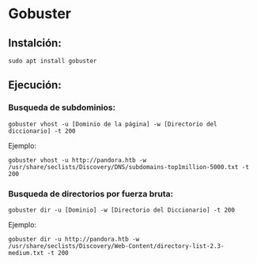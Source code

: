 # Gobuster

## Instalción:

    sudo apt install gobuster
    
## Ejecución:

### Busqueda de subdominios:

    gobuster vhost -u [Dominio de la página] -w [Directorio del diccionario] -t 200

Ejemplo:

    gobuster vhost -u http://pandora.htb -w /usr/share/seclists/Discovery/DNS/subdomains-top1million-5000.txt -t 200


### Busqueda de directorios por fuerza bruta:

    gobuster dir -u [Dominio] -w [Directorio del Diccionario] -t 200

Ejemplo:

    gobuster dir -u http://pandora.htb -w /usr/share/seclists/Discovery/Web-Content/directory-list-2.3-medium.txt -t 200
    

